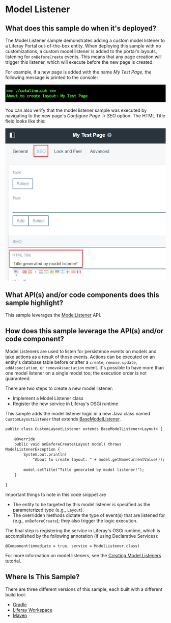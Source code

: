 # Model Listener [](id=model-listener)

## What does this sample do when it's deployed? [](id=what-does-this-sample-do-when-its-deployed)

The Model Listener sample demonstrates adding a custom model listener to a
Liferay Portal out-of-the-box entity. When deploying this sample with no
customizations, a custom model listener is added to the portal's layouts,
listening for `onBeforeCreate` events. This means that any page creation will
trigger this listener, which will execute before the new page is created.

For example, if a new page is added with the name *My Test Page*, the following
message is printed to the console:

![Figure 1: The sample model listener's message in the console.](../../../images/model-listener-1.png)

You can also verify that the  model listener sample was executed by navigating
to the new page's *Configure Page* &rarr; *SEO* option. The HTML Title field
looks like this:

![Figure 2: The page's HTML title updated by the model listener sample.](../../../images/model-listener-2.png)

## What API(s) and/or code components does this sample highlight? [](id=what-apis-and-or-code-components-does-this-sample-highlight)

This sample leverages the
[ModelListener](@platform-ref@/7.0-latest/javadocs/portal-kernel/com/liferay/portal/kernel/model/ModelListener.html)
API.

## How does this sample leverage the API(s) and/or code component? [](id=how-does-this-sample-leverage-the-apis-and-or-code-component)

Model Listeners are used to listen for persistence events on models and take
actions as a result of those events. Actions can be executed on an entity's
database table before or after a `create`, `remove`, `update`, `addAssociation`,
or `removeAssociation` event. It's possible to have more than one model listener
on a single model too; the execution order is not guaranteed.

There are two steps to create a new model listener:

- Implement a Model Listener class
- Register the new service in Liferay's OSGi runtime

This sample adds the model listener logic in a new Java class named
`CustomLayoutListener` that extends
[BaseModelListener](@platform-ref@/7.0-latest/javadocs/portal-kernel/com/liferay/portal/kernel/model/BaseModelListener.html).

    public class CustomLayoutListener extends BaseModelListener<Layout> {

        @Override
        public void onBeforeCreate(Layout model) throws ModelListenerException {
            System.out.println(
                "About to create layout: " + model.getNameCurrentValue());

            model.setTitle("Title generated by model listener!");
        }

    }

Important things to note in this code snippet are

- The entity to be targeted by this model listener is specified as the
  parameterized type (e.g., `Layout`).
- The overridden methods dictate the type of event(s) that are listened for
  (e.g., `onBeforeCreate`); they also trigger the logic execution.

The final step is registering the service in Liferay's OSGi runtime, which is
accomplished by the following annotation (if using Declarative Services):

    @Component(immediate = true, service = ModelListener.class)

For more information on model listeners, see the
[Creating Model Listeners](/develop/tutorials/-/knowledge_base/7-0/model-listeners)
tutorial.

## Where Is This Sample? [](id=where-is-this-sample)

There are three different versions of this sample, each built with a different
build tool:

- [Gradle](https://github.com/liferay/liferay-blade-samples/tree/7.1/gradle/extensions/model-listener)
- [Liferay Workspace](https://github.com/liferay/liferay-blade-samples/tree/7.1/liferay-workspace/extensions/model-listener)
- [Maven](https://github.com/liferay/liferay-blade-samples/tree/7.1/maven/extensions/model-listener)
